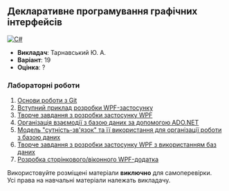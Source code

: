 ## Декларативне програмування графічних інтерфейсів

[![C#](https://img.shields.io/badge/c%23-purple?style=for-the-badge&logo=csharp&logoColor=white)](#)

- **Викладач**: Тарнавський Ю. А.
- **Варіант**: 19
- **Оцінка**: ?

### Лабораторні роботи
  1. [Основи роботи з Git](./Lab1/)
  2. [Вступний приклад розробки WPF-застосунку](./Lab2/)
  3. [Творче завдання з розробки застосунку WPF](./Lab3/)
  4. [Організація взаємодії з базою даних за допомогою ADO.NET](./Lab4/)
  5. [Модель "сутність-зв'язок" та її використання для організації роботи з базою даних](./Lab5/)
  6. [Творче завдання з розробки застосунку WPF з використанням баз даних](./Lab6/)
  7. [Розробка сторінкового/віконного WPF-додатка](./Lab7/)

Використовуйте розміщені матеріали **виключно** для самоперевірки. <br>
Усі права на навчальні матеріали належать викладачу.